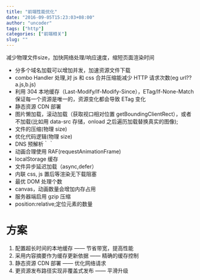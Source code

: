 ```yaml
---
title: "前端性能优化"
date: "2016-09-05T15:23:03+08:00"
author: "uncoder"
tags: ["http"]
categories: ["前端相关"]
slug: ""
---
```


减少物理文件size，加快网络处理/响应速度，缩短页面渲染时间

<!--more-->

* 分多个域名加载可以增加并发，加速资源文件下载
* combo Handler 处理,对 js 和 css 合并压缩能减少 HTTP 请求次数(eg url??a.js,b.js)
* 利用 304 本地缓存（Last-Modify/If-Modify-Since），ETag/If-None-Match 保证每一个资源是唯一的，资源变化都会导致 ETag 变化
* 静态资源 CDN 部署
* 图片懒加载，滚动加载（获取视口相对位置 getBoundingClientRect），或者不加载(比如用 data-src 存储，onload 之后遍历加载替换真实的图像);
* 文件的压缩(物理 size)
* 优化代码逻辑(物理 size)
* DNS 预解析｀<link rel="dns-prefetch" href="xxx.com" />｀
* 动画合理使用 RAF(requestAnimationFrame)
* localStorage 缓存
* 文件异步延迟加载（async,defer）
* 内联 css, js 置后等渲染无下载阻塞
* 最优 DOM 处理个数
* canvas，动画数量会增加内存占用
* 服务器端启用 gzip 压缩
* position:relative;定位元素的数量

# 方案

1.  配置超长时间的本地缓存 —— 节省带宽，提高性能
2.  采用内容摘要作为缓存更新依据 —— 精确的缓存控制
3.  静态资源 CDN 部署 —— 优化网络请求
4.  更资源发布路径实现非覆盖式发布 —— 平滑升级
